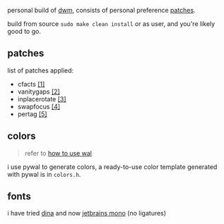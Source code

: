 personal build of [dwm](https://dwm.suckless.org), consists of personal preference [patches](https://dwm.suckless.org/patches).

build from source `sudo make clean install` or as user, and you're likely good to go.

## patches

list of patches applied:
  - cfacts [\[1\]](https://dwm.suckless.org/patches/cfacts)
  - vanitygaps [\[2\]](https://dwm.suckless.org/patches/vanitygaps)
  - inplacerotate [\[3\]](https://dwm.suckless.org/patches/inplacerotate)
  - swapfocus [\[4\]](https://dwm.suckless.org/patches/swapfocus)
  - pertag [\[5\]](https://dwm.suckless.org/patches/pertag)

## colors 

> refer to [how to use wal](https://github.com/dylanaraps/pywal/wiki/Getting-Started#how-to-use-wal)

i use pywal to generate colors, a ready-to-use color template generated with pywal is in `colors.h`.

## fonts

i have tried [dina](https://www.dcmembers.com/jibsen/download/61) and now [jetbrains mono](https://www.jetbrains.com/lp/mono) (no ligatures)

